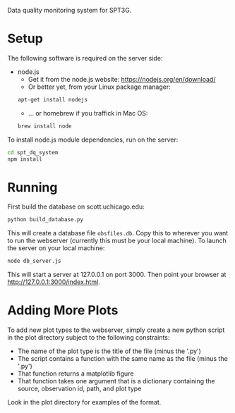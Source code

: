 Data quality monitoring system for SPT3G.

# Setup
The following software is required on the server side:
* node.js
  * Get it from the node.js website: https://nodejs.org/en/download/
  * Or better yet, from your Linux package manager:
  ```bash
  apt-get install nodejs
  ```
  * ... or homebrew if you traffick in Mac OS:
  ```bash
  brew install node
  ```

To install node.js module dependencies, run on the server:
```bash
cd spt_dq_system
npm install
```

# Running
First build the database on scott.uchicago.edu:
```bash
python build_database.py
```

This will create a database file `obsfiles.db`. Copy this to wherever you want to run the webserver (currently this must be your local machine). To launch the server on your local machine:
```bash
node db_server.js
```
This will start a server at 127.0.0.1 on port 3000. Then point your browser at http://127.0.0.1:3000/index.html.

# Adding More Plots
To add new plot types to the webserver, simply create a new python script in the plot directory subject to the following constraints:
* The name of the plot type is the title of the file (minus the '.py')
* The script contains a function with the same name as the file (minus the '.py')
* That function returns a matplotlib figure
* That function takes one argument that is a dictionary containing the source, observation id, path, and plot type

Look in the plot directory for examples of the format.

